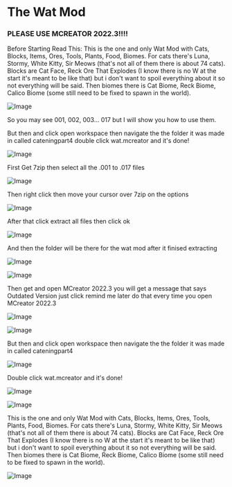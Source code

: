 # The Wat Mod


### **PLEASE USE MCREATOR 2022.3!!!!**


Before Starting Read This: This is the one and only Wat Mod with Cats, Blocks, Items, Ores, Tools, Plants, Food, Biomes. For cats there's Luna, Stormy, White Kitty, Sir Meows (that's not all of them there is about 74 cats). Blocks are Cat Face, Reck Ore That Explodes (I know there is no W at the start it's meant to be like that) but i don't want to spoil everything about it so not everything will be said.
Then biomes there is Cat Biome, Reck Biome, Calico Biome (some still need to be fixed to spawn in the world).



![Image](https://github.com/users/WatStudios/projects/1/assets/159730338/3d4785fc-2e3a-4192-9f98-9df88ca67acb)



So you may see 001, 002, 003... 017 but I will show you how to use them.

But then and click open workspace then navigate the the folder it was made in called cateningpart4 double click wat.mcreator and it's done!

![Image](https://github.com/users/WatStudios/projects/1/assets/159730338/c014cde8-99d5-4bbb-85c8-7c24040991b9)

First Get 7zip then select all the .001 to .017 files

![Image](https://github.com/users/WatStudios/projects/1/assets/159730338/89157faa-ca55-4b12-a2c9-989563e232ac)

Then right click then move your cursor over 7zip on the options

![Image](https://github.com/users/WatStudios/projects/1/assets/159730338/72db86a2-1cf3-4404-b625-585b6ed6aa6f)

After that click extract all files then click ok

![Image](https://github.com/users/WatStudios/projects/1/assets/159730338/4cb393bd-4e47-4305-ad2b-2703ea7714cc)

And then the folder will be there for the wat mod after it finised extracting

![Image](https://github.com/users/WatStudios/projects/1/assets/159730338/1480871b-7167-4004-a28d-1d73b4126797)

![Image](https://github.com/users/WatStudios/projects/1/assets/159730338/ce61a68c-acc0-446f-9314-4ec11087961c)

Then get and open MCreator 2022.3 you will get a message that says Outdated Version just click remind me later do that every time you open MCreator 2022.3

![Image](https://github.com/users/WatStudios/projects/1/assets/159730338/9609ca44-4cc0-4a03-a7de-fd12e449cf2e)

![Image](https://github.com/users/WatStudios/projects/1/assets/159730338/6babdfcd-baf4-4ec8-876f-410375bfef1e)

But then and click open workspace then navigate the the folder it was made in called cateningpart4

![Image](https://github.com/users/WatStudios/projects/1/assets/159730338/1d36f550-065c-4c19-aa70-0ddd03e03b63)

Double click wat.mcreator and it's done!

![Image](https://github.com/users/WatStudios/projects/1/assets/159730338/6b70e18e-d637-4068-8433-eb3b707888df)

![Image](https://github.com/users/WatStudios/projects/1/assets/159730338/8b36f3f2-3552-4f79-afee-d7b8a8e931ca)
















This is the one and only Wat Mod with Cats, Blocks, Items, Ores, Tools, Plants, Food, Biomes. For cats there's Luna, Stormy, White Kitty, Sir Meows (that's not all of them there is about 74 cats). Blocks are Cat Face, Reck Ore That Explodes (I know there is no W at the start it's meant to be like that) but i don't want to spoil everything about it so not everything will be said.
Then biomes there is Cat Biome, Reck Biome, Calico Biome (some still need to be fixed to spawn in the world).



![Image](https://github.com/users/WatStudios/projects/1/assets/159730338/3d4785fc-2e3a-4192-9f98-9df88ca67acb)
